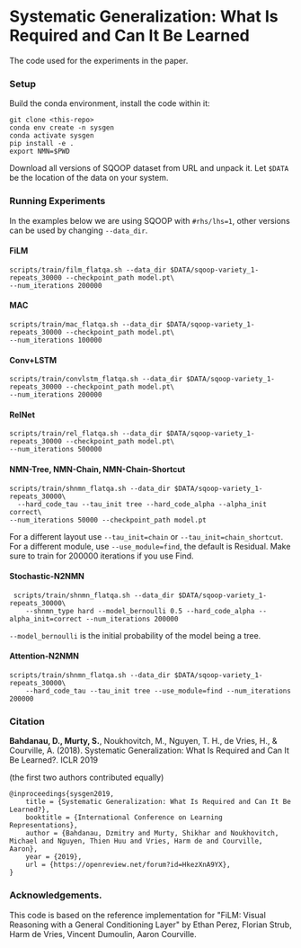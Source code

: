 # Systematic Generalization: What Is Required and Can It Be Learned

The code used for the experiments in the paper. 

### Setup

Build the conda environment, install the code within it:

```
git clone <this-repo>
conda env create -n sysgen
conda activate sysgen
pip install -e .
export NMN=$PWD
```

Download all versions of SQOOP dataset from URL and unpack it. Let `$DATA` be the location of the data on your system.

### Running Experiments

In the examples below we are using SQOOP with `#rhs/lhs=1`, other versions can be used by changing `--data_dir`.

#### FiLM

    scripts/train/film_flatqa.sh --data_dir $DATA/sqoop-variety_1-repeats_30000 --checkpoint_path model.pt\
    --num_iterations 200000

#### MAC

    scripts/train/mac_flatqa.sh --data_dir $DATA/sqoop-variety_1-repeats_30000 --checkpoint_path model.pt\
    --num_iterations 100000

#### Conv+LSTM

    scripts/train/convlstm_flatqa.sh --data_dir $DATA/sqoop-variety_1-repeats_30000 --checkpoint_path model.pt\
    --num_iterations 200000

#### RelNet

    scripts/train/rel_flatqa.sh --data_dir $DATA/sqoop-variety_1-repeats_30000 --checkpoint_path model.pt\
    --num_iterations 500000

#### NMN-Tree, NMN-Chain, NMN-Chain-Shortcut

    scripts/train/shnmn_flatqa.sh --data_dir $DATA/sqoop-variety_1-repeats_30000\
      --hard_code_tau --tau_init tree --hard_code_alpha --alpha_init correct\
    --num_iterations 50000 --checkpoint_path model.pt

For a different layout use `--tau_init=chain` or `--tau_init=chain_shortcut`. For a different module, use `--use_module=find`, the default is Residual. 
Make sure to train for 200000 iterations if you use Find.

#### Stochastic-N2NMN

     scripts/train/shnmn_flatqa.sh --data_dir $DATA/sqoop-variety_1-repeats_30000\
        --shnmn_type hard --model_bernoulli 0.5 --hard_code_alpha --alpha_init=correct --num_iterations 200000 

`--model_bernoulli` is the initial probability of the model being a tree.

#### Attention-N2NMN

    scripts/train/shnmn_flatqa.sh --data_dir $DATA/sqoop-variety_1-repeats_30000\
        --hard_code_tau --tau_init tree --use_module=find --num_iterations 200000

### Citation

**Bahdanau, D., Murty, S.**, Noukhovitch, M., Nguyen, T. H., de Vries, H., & Courville, A. (2018). Systematic Generalization: What Is Required and Can It Be Learned?. ICLR 2019

(the first two authors contributed equally)

```
@inproceedings{sysgen2019,
    title = {Systematic Generalization: What Is Required and Can It Be Learned?},
    booktitle = {International Conference on Learning Representations},
    author = {Bahdanau, Dzmitry and Murty, Shikhar and Noukhovitch, Michael and Nguyen, Thien Huu and Vries, Harm de and Courville, Aaron},
    year = {2019},
    url = {https://openreview.net/forum?id=HkezXnA9YX},
}
```

### Acknowledgements.

This code is based on the reference implementation for "FiLM: Visual Reasoning with a General Conditioning Layer" by Ethan Perez, Florian Strub, Harm de Vries, Vincent Dumoulin, Aaron Courville.

